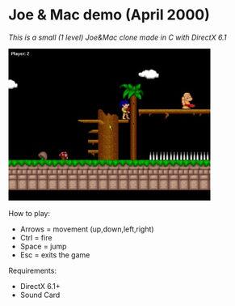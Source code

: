 # Joe & Mac demo (April 2000)
_This is a small (1 level) Joe&Mac clone made in C with DirectX 6.1_

![](https://github.com/hectormoralespiloni/Joe-and-Mac-demo/blob/master/joemac_full.jpg)

How to play:
* Arrows = movement (up,down,left,right)
* Ctrl = fire
* Space = jump
* Esc = exits the game

Requirements:
* DirectX 6.1+
* Sound Card